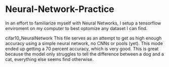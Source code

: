 # Neural-Network-Practice
In an effort to familiarize myself with Neural Networks, I setup a tensorflow enviroment on my computer to best optomize any dataset I can find. 

cifar10_NeuralNetwork
This file serves as an attempt to get as high enough accuracy using a simple neural network, no CNNs or pools (yet). This mode ended up getting a 70 percent accuracy, which is very good.
This is great because the model only struggles to tell the difference between a dog and a cat, everything else seems find otherwise. 
